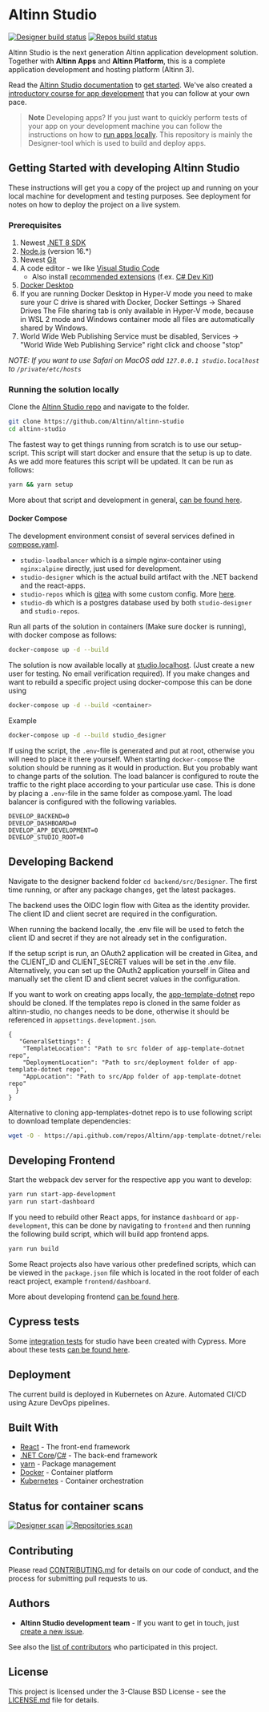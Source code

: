 # Altinn Studio

[![Designer build status](https://dev.azure.com/brreg/altinn-studio/_apis/build/status/altinn-studio/designer-master?label=studio/designer)](https://dev.azure.com/brreg/altinn-studio/_build/latest?definitionId=18)
[![Repos build status](https://dev.azure.com/brreg/altinn-studio/_apis/build/status/altinn-studio/repositories-master?label=studio/repos)](https://dev.azure.com/brreg/altinn-studio/_build/latest?definitionId=28)

Altinn Studio is the next generation Altinn application development solution. Together with **Altinn Apps** and
**Altinn Platform**, this is a complete application development and hosting platform (Altinn 3).

Read the [Altinn Studio documentation](https://docs.altinn.studio/) to [get started](https://docs.altinn.studio/app/getting-started/).
We've also created a [introductory course for app development](https://docs.altinn.studio/app/app-dev-course/) that you can follow at your own pace.

> **Note** Developing apps?
> If you just want to quickly perform tests of your app on your development machine you can follow the instructions on
> how to [run apps locally](https://github.com/Altinn/app-localtest). This repository is mainly the Designer-tool which is used to build and
> deploy apps.

## Getting Started with developing Altinn Studio

These instructions will get you a copy of the project up and running on your local machine for development and testing purposes.
See deployment for notes on how to deploy the project on a live system.

### Prerequisites

1. Newest [.NET 8 SDK][2]
2. [Node.js][3] (version 16.\*)
3. Newest [Git][4]
4. A code editor - we like [Visual Studio Code][5]
   - Also install [recommended extensions][6] (f.ex. [C# Dev Kit][7])
5. [Docker Desktop][8]
6. If you are running Docker Desktop in Hyper-V mode you need to make sure your C drive is shared with Docker, Docker
   Settings -> Shared Drives The File sharing tab is only available in Hyper-V mode, because in WSL 2 mode and Windows
   container mode all files are automatically shared by Windows.
7. World Wide Web Publishing Service must be disabled, Services -> "World Wide Web Publishing Service" right click and
   choose "stop"

_NOTE: If you want to use Safari on MacOS add `127.0.0.1 studio.localhost` to `/private/etc/hosts`_

### Running the solution locally

Clone the [Altinn Studio repo](https://github.com/Altinn/altinn-studio) and navigate to the folder.

```bash
git clone https://github.com/Altinn/altinn-studio
cd altinn-studio
```

The fastest way to get things running from scratch is to use our setup-script. This script will start docker and
ensure that the setup is up to date. As we add more features this script will be updated. It can be run as follows:

```bash
yarn && yarn setup
```

More about that script and development in general, [can be found here](development/README.md).

#### Docker Compose

The development environment consist of several services defined in [compose.yaml](compose.yaml).

- `studio-loadbalancer` which is a simple nginx-container using `nginx:alpine` directly, just used for development.
- `studio-designer` which is the actual build artifact with the .NET backend and the react-apps.
- `studio-repos` which is [gitea][20] with some custom config. More [here](gitea/README.md).
- `studio-db` which is a postgres database used by both `studio-designer` and `studio-repos`.

Run all parts of the solution in containers (Make sure docker is running), with docker compose as follows:

```bash
docker-compose up -d --build
```

The solution is now available locally at [studio.localhost](http://studio.localhost). (Just create a new user for testing. No email
verification required). If you make changes and want to rebuild a specific project using docker-compose this can be done using

```bash
docker-compose up -d --build <container>
```

Example

```bash
docker-compose up -d --build studio_designer
```

If using the script, the `.env`-file is generated and put at root, otherwise you will need to place it there yourself.
When starting `docker-compose` the solution should be running as it would in production. But you probably want to change
parts of the solution. The load balancer is configured to route the traffic to the right place according to your
particular use case. This is done by placing a `.env`-file in the same folder as compose.yaml. The load balancer
is configured with the following variables.

```text
DEVELOP_BACKEND=0
DEVELOP_DASHBOARD=0
DEVELOP_APP_DEVELOPMENT=0
DEVELOP_STUDIO_ROOT=0
```

## Developing Backend

Navigate to the designer backend folder `cd backend/src/Designer`. The first time running, or after any package changes,
get the latest packages.

The backend uses the OIDC login flow with Gitea as the identity provider. The client ID and client secret are required in the configuration.

When running the backend locally, the .env file will be used to fetch the client ID and secret if they are not already set in the configuration.

If the setup script is run, an OAuth2 application will be created in Gitea, and the CLIENT_ID and CLIENT_SECRET values will be set in the .env file. Alternatively, you can set up the OAuth2 application yourself in Gitea and manually set the client ID and client secret values in the configuration.

If you want to work on creating apps locally, the [app-template-dotnet](https://github.com/Altinn/app-template-dotnet) repo
should be cloned. If the templates repo is cloned in the same folder as altinn-studio, no changes needs to be done,
otherwise it should be referenced in `appsettings.development.json`.

```
{
   "GeneralSettings": {
    "TemplateLocation": "Path to src folder of app-template-dotnet repo",
    "DeploymentLocation": "Path to src/deployment folder of app-template-dotnet repo",
    "AppLocation": "Path to src/App folder of app-template-dotnet repo"
  }
}
```

Alternative to cloning app-templates-dotnet repo is to use following script to download template dependencies:

```sh
wget -O - https://api.github.com/repos/Altinn/app-template-dotnet/releases/latest | jq '.assets[]|select(.name | startswith("app-template-dotnet-") and endswith(".zip"))' | jq '.browser_download_url' | xargs wget -O apptemplate.zip && unzip apptemplate.zip && rm apptemplate.zip
```

## Developing Frontend

Start the webpack dev server for the respective app you want to develop:

```bash
yarn run start-app-development
yarn run start-dashboard
```

If you need to rebuild other React apps, for instance `dashboard` or `app-development`, this can be done by navigating
to `frontend` and then running the following build script, which will build app frontend apps.

```bash
yarn run build
```

Some React projects also have various other predefined scripts, which can be viewed in the `package.json` file
which is located in the root folder of each react project, example `frontend/dashboard`.

More about developing frontend [can be found here](frontend/README.md).

## Cypress tests

Some [integration tests](https://github.com/Altinn/altinn-studio/tree/main/frontend/testing/cypress) for studio have
been created with Cypress. More about these tests [can be found here](frontend/testing/cypress/README.md).

## Deployment

The current build is deployed in Kubernetes on Azure. Automated CI/CD using Azure DevOps pipelines.

## Built With

- [React](https://reactjs.org/) - The front-end framework
- [.NET Core](https://docs.microsoft.com/en-us/dotnet/core/)/[C#](https://docs.microsoft.com/en-us/dotnet/csharp/) - The back-end framework
- [yarn](https://yarnpkg.com/) - Package management
- [Docker](https://www.docker.com/) - Container platform
- [Kubernetes](https://kubernetes.io/) - Container orchestration

## Status for container scans

[![Designer scan](https://github.com/altinn/altinn-studio/actions/workflows/designer-scan.yml/badge.svg)](https://github.com/Altinn/altinn-studio/actions/workflows/designer-scan.yml)
[![Repositories scan](https://github.com/altinn/altinn-studio/actions/workflows/repositories-scan.yml/badge.svg)](https://github.com/Altinn/altinn-studio/actions/workflows/repositories-scan.yml)

## Contributing

Please read [CONTRIBUTING.md](CONTRIBUTING.md) for details on our code of conduct, and the process for submitting pull requests to us.

## Authors

- **Altinn Studio development team** - If you want to get in touch, just [create a new issue](https://github.com/Altinn/altinn-studio/issues/new).

See also the [list of contributors](https://github.com/Altinn/altinn-studio/graphs/contributors) who participated in this project.

## License

This project is licensed under the 3-Clause BSD License - see the [LICENSE.md](LICENSE.md) file for details.

[1]: https://docs.altinn.studio/
[2]: https://dotnet.microsoft.com/download/dotnet/8.0
[3]: https://nodejs.org
[4]: https://git-scm.com/downloads
[5]: https://code.visualstudio.com/Download
[6]: https://code.visualstudio.com/docs/editor/extension-gallery#_workspace-recommended-extensions
[7]: https://marketplace.visualstudio.com/items?itemName=ms-dotnettools.csdevkit
[8]: https://www.docker.com/products/docker-desktop
[9]: https://github.com/Altinn/altinn-studio
[10]: http://studio.localhost
[11]: https://reactjs.org/
[13]: https://docs.microsoft.com/en-us/dotnet/core/
[14]: https://docs.microsoft.com/en-us/dotnet/csharp/
[15]: https://yarnpkg.com/
[16]: https://www.docker.com/
[17]: https://kubernetes.io/
[18]: https://github.com/Altinn/altinn-studio/issues/new
[19]: https://github.com/Altinn/altinn-studio/graphs/contributors
[20]: https://gitea.io/
